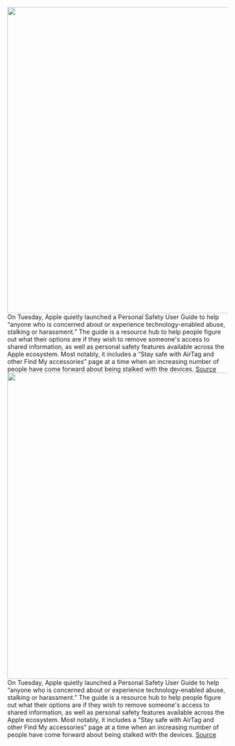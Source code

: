 <img src='https://cdn.vox-cdn.com/thumbor/TcMb4-_yoPvVYHv19w_vce6niWA=/0x0:2040x1360/1200x800/filters:focal(857x517:1183x843)/cdn.vox-cdn.com/uploads/chorus_image/image/70436225/vpavic_4547_20210421_0032.0.jpg' width='700px' /><br/>
On Tuesday, Apple quietly launched a Personal Safety User Guide to help “anyone who is concerned about or experience technology-enabled abuse, stalking or harassment.” The guide is a resource hub to help people figure out what their options are if they wish to remove someone's access to shared information, as well as personal safety features available across the Apple ecosystem. Most notably, it includes a “Stay safe with AirTag and other Find My accessories” page at a time when an increasing number of people have come forward about being stalked with the devices.
<a href='https://www.theverge.com/2022/1/26/22903005/apple-airtags-personal-safety-hub'> Source <a/><img src='https://cdn.vox-cdn.com/thumbor/TcMb4-_yoPvVYHv19w_vce6niWA=/0x0:2040x1360/1200x800/filters:focal(857x517:1183x843)/cdn.vox-cdn.com/uploads/chorus_image/image/70436225/vpavic_4547_20210421_0032.0.jpg' width='700px' /><br/>
On Tuesday, Apple quietly launched a Personal Safety User Guide to help “anyone who is concerned about or experience technology-enabled abuse, stalking or harassment.” The guide is a resource hub to help people figure out what their options are if they wish to remove someone's access to shared information, as well as personal safety features available across the Apple ecosystem. Most notably, it includes a “Stay safe with AirTag and other Find My accessories” page at a time when an increasing number of people have come forward about being stalked with the devices.
<a href='https://www.theverge.com/2022/1/26/22903005/apple-airtags-personal-safety-hub'> Source <a/>